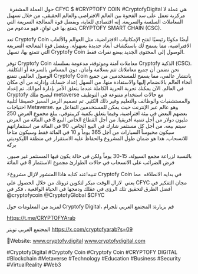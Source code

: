   حول العملة المشفرة CFYC $ 
#CRYPTOFY COIN 
#CryptofyDigital
هي عملة لا مركزية تعمل على سد الفجوة بين العالم الافتراضي والعالم الحقيقي، من خلال تسهيل المعاملات السلسة والسريعة.  إنه اقتصادي للغاية، وبفضل قوة المعالجة السريعة التي يتمتع بها في ثوانٍ، فهو مدعوم من CRYPTOFY SMART CHAIN ​​(CSC).

 تعد Cryptofy Coin أيضًا مكونًا رئيسيًا لفتح الإمكانيات الافتراضية، مثل العوالم والألعاب الافتراضية، مما يسمح لك باستكشاف أبعاد جديدة بسهولة.  وبفضل قوة المعالجة السريعة التي تتمتع بها، تسهل Cryptofy Coin الوصول إلى المحتوى الجديد ببضع نقرات فقط.

 توفر Cryptofy Coin معاملات آمنة وموثوقة، مدعومة بسلسلة Cryptofy الذكية (CSC).  نحن نضمن أن جميع معاملاتك تتم بسلامة وأمان، دون المساس بالسرعة أو التكلفة.
 الوصول العالمي
 تتمتع Cryptofy Coin بانتشار عالمي، مما يسمح للمستخدمين من جميع أنحاء العالم بالانضمام إليها والاستفادة منها.  من السهل إعداد حسابك وإدارته من أي مكان في العالم.  الآن يمكنك تجربة الحرية الكاملة عندما يتعلق الأمر بإدارة أموالك.
 تم إعداد Cryptofy ليصبح ملك metaverse مع حالات استخدام متنوعة في التوظيف والمستشفيات والوظائف والتعليم وغير ذلك الكثير.  تم تصميم الرمز المميز خصيصًا لتلبية احتياجات Metaverse، وهو عالم عبر الإنترنت حيث يمكن للمستخدمين التفاعل مع بعضهم البعض في بيئة افتراضية.
وفيما يتعلق بكمية كريبتوفي، يبلغ مجموع العرض 250 مليون دولار من أجل تنمية أفريقيا. من أجل القطاع الخاص البيع 8 في المائة من العرض سيتم بيعه. من أجل كل مستثمر شارك في البيع الخاص، 90 في المائة من استثماراتهم سيكون محبوساً السيارات من أجل 365 يوماً و 10 في المائة فقط وسيكون متاحاً للانسحاب. هذا هو ضمان طول المشروع والحفاظ عليه الاستقرار في منطقة الليكوديتي بركة

بالنسبة لزراعة مجمع السيولة، 15-30 يوماً ولكن في حالة يكون فيها المستثمر غير صبور، فرض الضرائب على الانسحاب في حالات الطوارئ مجموع الاستثمار 8 في المائة

⚡️تنبيه!عند كتابه هاذا المنشور لازال مشروع Cryptofy Coin في بدايه الانطلاقه  مما يعني  لازال الوقت مبكر لتكوين ثروتك من خلال الحصول على CFYC مجان 
التفكير في أفضل الطرق لتحقيق تلك الرؤى في عقلك ودمجها في الحياة الواقعية ، فكر في ‎@cryptofycoin ‎@CryptofyGlobal
‎$CFYC

لمزيد من المعلومات حول Cryptofy Digital، قم بزيارة: 
المجتمع العربي تلجرام

https://t.me/CRYPTOFYArab

المجتمع العربي تويتر 
https://x.com/cryptofyarab?s=09


📌Website:
www.cryptofy.digital
www.cryptofydigital.com

#CryptofyDigital
#Cryptofy Coin
#Cryptofy Coin
#CRYPTOFY DIGITAL
#Blockchain
#Metaverse
#Technology
#Education
#Business
#Security
#VirtualReality
#Web3
